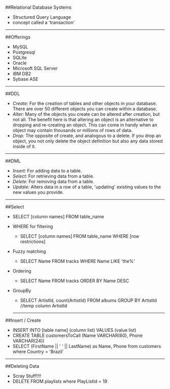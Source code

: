 ##Relational Database Systems 
* Structured Query Language
* concept called a 'transaction'


---


##Offerings
* MySQL 
* Postgresql 
* SQLite 
* Oracle 
* Microsoft SQL Server 
* IBM DB2
* Sybase ASE

---


##DDL
* *Create:* For the creation of tables and other objects in your database. There are over 50 different objects you can create within a database.
* *Alter:* Many of the objects you create can be altered after creation, but not all. The benefit here is that altering an object is an alternative to dropping and re-creating an object. This can come in handy when an object may contain thousands or millions of rows of data.
* *Drop:* The opposite of create, and analogous to a delete. If you drop an object, you not only delete the object definition but also any data stored inside of it.

---

##DML
* *Insert:* For adding data to a table.
* *Select:* For retrieving data from a table.
* *Delete:* For removing data from a table.
* *Update:* Alters data in a row of a table, 'updating' existing values to the new values you provide.

---

##Select
* SELECT [column names] FROM table_name
* WHERE for filtering
  * SELECT [column names] FROM table_name WHERE [row restrictions]
* Fuzzy matching  
  * SELECT Name FROM tracks WHERE Name LIKE 'the%'
* Ordering
  * SELECT Name FROM tracks ORDER BY Name DESC
* GroupBy
  * SELECT ArtistId, count(ArtistId) FROM albums GROUP BY ArtistId
  //temp column ArtistId

  ---


##Insert / Create
* INSERT INTO [table name] (column list) VALUES (value list)
* CREATE TABLE customersToCall (Name VARCHAR(60), Phone VARCHAR(24))
* SELECT (FirstName || ' ' ||  LastName) as Name, Phone from customers where Country = 'Brazil'


---


##Deleting Data
* Scray Stuff!!!!
* DELETE FROM playlists where PlayListId = 19
  
